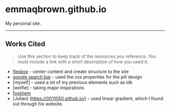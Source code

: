# emmaqbrown.github.io

My personal site.

---

## Works Cited

> Use this section to  keep track of the resources you reference. You must include a link with a short description of how you used it. 

- [flexbox](https://css-tricks.com/snippets/css/a-guide-to-flexbox/) - center content and create structure to the site
- [google search bar](https://codepen.io/eqbrown/pen/XWBvvjE) - used the css properties for the pill design
- [myself] - used a lot of my previous elements such as idk
- [wolfie] - taking major inspirations
- [fosshem](https://fossheim.io/writing/posts/css-text-gradient/)
- [Julian] (https://0011050.github.io/) - used linear gradient, which I found out through his website. 